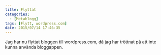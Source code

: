```yaml
---
title: Flyttat
categories:
  - [Metablogg]
tags: [Flytt, wordpress.com]
date: 2015/07/14 17:46:35
---
```

Jag har nu flyttat bloggen till wordpress.com, då jag har tröttnat på att inte kunna använda bloggappen.
